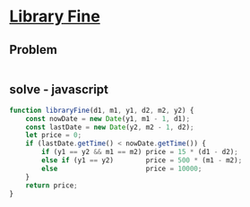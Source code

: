 # [Library Fine](https://www.hackerrank.com/challenges/library-fine/problem)
## Problem
```

```

## solve - javascript
```javascript
function libraryFine(d1, m1, y1, d2, m2, y2) {
    const nowDate = new Date(y1, m1 - 1, d1);
    const lastDate = new Date(y2, m2 - 1, d2);
    let price = 0;
    if (lastDate.getTime() < nowDate.getTime()) {
        if (y1 == y2 && m1 == m2) price = 15 * (d1 - d2);
        else if (y1 == y2)        price = 500 * (m1 - m2);
        else                      price = 10000;
    }
    return price;
}
```
